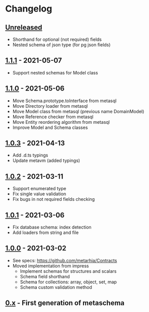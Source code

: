 # Changelog

## [Unreleased][unreleased]

- Shorthand for optional (not required) fields
- Nested schema of json type (for pg json fields)

## [1.1.1][] - 2021-05-07

- Support nested schemas for Model class

## [1.1.0][] - 2021-05-06

- Move Schema.prototype.toInterface from metasql
- Move Directory loader from metasql
- Move Model class from metasql (previous name DomainModel)
- Move Reference checker from metasql
- Move Entity reordering algorithm from metasql
- Improve Model and Schema classes

## [1.0.3][] - 2021-04-13

- Add .d.ts typings
- Update metavm (added typings)

## [1.0.2][] - 2021-03-11

- Support enumerated type
- Fix single value validation
- Fix bugs in not required fields checking

## [1.0.1][] - 2021-03-06

- Fix database schema: index detection
- Add loaders from string and file

## [1.0.0][] - 2021-03-02

- See specs: https://github.com/metarhia/Contracts
- Moved implementation from impress
  - Implement schemas for structures and scalars
  - Schema field shorthand
  - Schema for collections: array, object, set, map
  - Schema custom validation method

## [0.x][] - First generation of metaschema

[unreleased]: https://github.com/metarhia/metaschema/compare/v1.1.1...HEAD
[1.1.1]: https://github.com/metarhia/metaschema/compare/v1.1.0...v1.1.1
[1.1.0]: https://github.com/metarhia/metaschema/compare/v1.0.3...v1.1.0
[1.0.3]: https://github.com/metarhia/metaschema/compare/v1.0.2...v1.0.3
[1.0.2]: https://github.com/metarhia/metaschema/compare/v1.0.1...v1.0.2
[1.0.1]: https://github.com/metarhia/metaschema/compare/v1.0.0...v1.0.1
[1.0.0]: https://github.com/metarhia/metaschema/compare/v0.x...v1.0.0
[0.x]: https://github.com/metarhia/metaschema/releases/tag/v0.x
